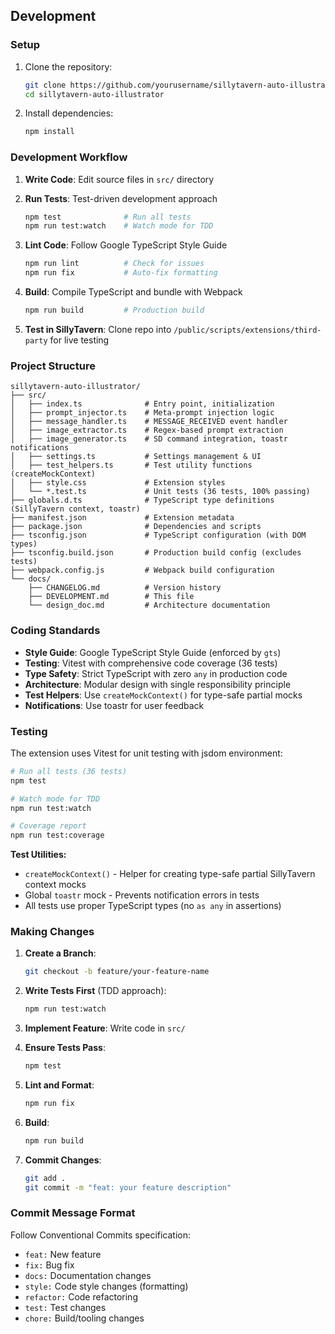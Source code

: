 ## Development

### Setup

1. Clone the repository:
   ```bash
   git clone https://github.com/yourusername/sillytavern-auto-illustrator.git
   cd sillytavern-auto-illustrator
   ```

2. Install dependencies:
   ```bash
   npm install
   ```

### Development Workflow

1. **Write Code**: Edit source files in `src/` directory

2. **Run Tests**: Test-driven development approach
   ```bash
   npm test              # Run all tests
   npm run test:watch    # Watch mode for TDD
   ```

3. **Lint Code**: Follow Google TypeScript Style Guide
   ```bash
   npm run lint          # Check for issues
   npm run fix           # Auto-fix formatting
   ```

4. **Build**: Compile TypeScript and bundle with Webpack
   ```bash
   npm run build         # Production build
   ```

5. **Test in SillyTavern**: Clone repo into `/public/scripts/extensions/third-party` for live testing

### Project Structure

```
sillytavern-auto-illustrator/
├── src/
│   ├── index.ts              # Entry point, initialization
│   ├── prompt_injector.ts    # Meta-prompt injection logic
│   ├── message_handler.ts    # MESSAGE_RECEIVED event handler
│   ├── image_extractor.ts    # Regex-based prompt extraction
│   ├── image_generator.ts    # SD command integration, toastr notifications
│   ├── settings.ts           # Settings management & UI
│   ├── test_helpers.ts       # Test utility functions (createMockContext)
│   ├── style.css             # Extension styles
│   └── *.test.ts             # Unit tests (36 tests, 100% passing)
├── globals.d.ts              # TypeScript type definitions (SillyTavern context, toastr)
├── manifest.json             # Extension metadata
├── package.json              # Dependencies and scripts
├── tsconfig.json             # TypeScript configuration (with DOM types)
├── tsconfig.build.json       # Production build config (excludes tests)
├── webpack.config.js         # Webpack build configuration
└── docs/
    ├── CHANGELOG.md          # Version history
    ├── DEVELOPMENT.md        # This file
    └── design_doc.md         # Architecture documentation
```

### Coding Standards

- **Style Guide**: Google TypeScript Style Guide (enforced by `gts`)
- **Testing**: Vitest with comprehensive code coverage (36 tests)
- **Type Safety**: Strict TypeScript with zero `any` in production code
- **Architecture**: Modular design with single responsibility principle
- **Test Helpers**: Use `createMockContext()` for type-safe partial mocks
- **Notifications**: Use toastr for user feedback

### Testing

The extension uses Vitest for unit testing with jsdom environment:

```bash
# Run all tests (36 tests)
npm test

# Watch mode for TDD
npm run test:watch

# Coverage report
npm run test:coverage
```

**Test Utilities:**
- `createMockContext()` - Helper for creating type-safe partial SillyTavern context mocks
- Global `toastr` mock - Prevents notification errors in tests
- All tests use proper TypeScript types (no `as any` in assertions)

### Making Changes

1. **Create a Branch**:
   ```bash
   git checkout -b feature/your-feature-name
   ```

2. **Write Tests First** (TDD approach):
   ```bash
   npm run test:watch
   ```

3. **Implement Feature**: Write code in `src/`

4. **Ensure Tests Pass**:
   ```bash
   npm test
   ```

5. **Lint and Format**:
   ```bash
   npm run fix
   ```

6. **Build**:
   ```bash
   npm run build
   ```

7. **Commit Changes**:
   ```bash
   git add .
   git commit -m "feat: your feature description"
   ```

### Commit Message Format

Follow Conventional Commits specification:

- `feat:` New feature
- `fix:` Bug fix
- `docs:` Documentation changes
- `style:` Code style changes (formatting)
- `refactor:` Code refactoring
- `test:` Test changes
- `chore:` Build/tooling changes